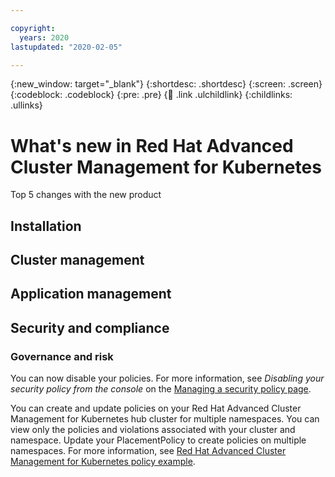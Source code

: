 ```yaml
---

copyright:
  years: 2020
lastupdated: "2020-02-05"

---
```


{:new_window: target="_blank"}
{:shortdesc: .shortdesc}
{:screen: .screen}
{:codeblock: .codeblock}
{:pre: .pre}
{:child: .link .ulchildlink}
{:childlinks: .ullinks}

# What's new in Red Hat Advanced Cluster Management for Kubernetes 

Top 5 changes with the new product


## Installation
## Cluster management
## Application management
## Security and compliance
### Governance and risk

You can now disable your policies. For more information, see _Disabling your security policy from the console_ on the [Managing a security policy page](../mcm/manage_cluster/manage_grc_policy.md).

You can create and update policies on your Red Hat Advanced Cluster Management for Kubernetes hub cluster for multiple namespaces. You can view only the policies and violations associated with your cluster and namespace. Update your PlacementPolicy to create policies on multiple namespaces. For more information, see [Red Hat Advanced Cluster Management for Kubernetes policy example](../mcm/compliance/policy_example.md).


